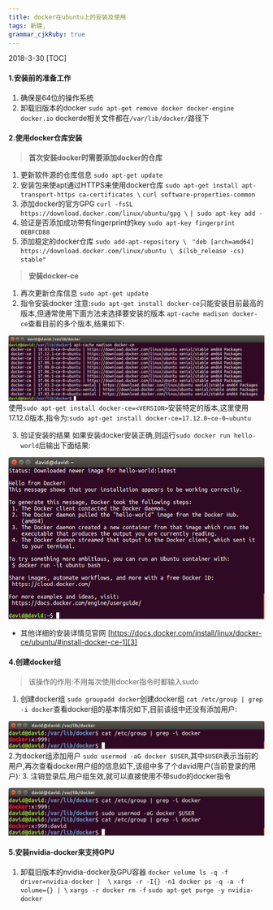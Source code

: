 ```yaml
---
title: docker在ubuntu上的安装及使用 
tags: 新建,
grammar_cjkRuby: true
---
```

2018-3-30
[TOC]
#### **1.安装前的准备工作**
 1. 确保是64位的操作系统
 2. 卸载旧版本的docker
`sudo apt-get remove docker docker-engine docker.io`
dockerde相关文件都在`/var/lib/docker/`路径下

#### **2.使用docker仓库安装**
> **首次安装docker时需要添加docker的仓库**

 1. 更新软件源的仓库信息
 `sudo apt-get update`
 2. 安装包来使apt通过HTTPS来使用docker仓库
  `sudo apt-get install apt-transport-https ca-certificates \`
  `curl software-properties-common`	
 3. 添加docker的官方GPG
`curl -fsSL https://download.docker.com/linux/ubuntu/gpg \`
`| sudo apt-key add -`
4. 验证是否添加成功带有fingerprint的key
`sudo apt-key fingerprint 0EBFCD88`
5. 添加稳定的docker仓库
`sudo add-apt-repository \`
  ` "deb [arch=amd64] https://download.docker.com/linux/ubuntu \`
  ` $(lsb_release -cs) stable"`
> **安装docker-ce**

1. 再次更新仓库信息
`sudo apt-get update`
2. 指令安装docker
注意:`sudo apt-get install docker-ce`只能安装目前最高的版本,但通常使用下面方法来选择要安装的版本
`apt-cache madison docker-ce`查看目前的多个版本,结果如下:

![目前docker-ce的版本][1]
 使用`sudo apt-get install docker-ce=<VERSION>`安装特定的版本,这里使用17.12.0版本,指令为:`sudo apt-get install docker-ce=17.12.0~ce-0~ubuntu`

3. 验证安装的结果
如果安装docker安装正确,则运行`sudo docker run hello-world`后输出下面结果:

![docker安装成功][2]

- 其他详细的安装详情见官网 [https://docs.docker.com/install/linux/docker-ce/ubuntu/#install-docker-ce-1][3]


#### **4.创建docker组**
> 该操作的作用:不用每次使用docker指令时都输入sudo
1. 创建docker组
`sudo groupadd docker`创建docker组
`cat /etc/group | grep -i docker`查看docker组的基本情况如下,目前该组中还没有添加用户:

![enter description here][4]
2.为docker组添加用户
`sudo usermod -aG docker $USER`,其中`$USER`表示当前的用户,再次查看docker用户组的信息如下,该组中多了个david用户(当前登录的用户):
3. 注销登录后,用户组生效,就可以直接使用不带sudo的docker指令

![enter description here][5]

#### **5.安装nvidia-docker来支持GPU**
1. 卸载旧版本的nvidia-docker及GPU容器
`docker volume ls -q -f driver=nvidia-docker |  \`
`xargs -r -I{} -n1 docker ps -q -a -f volume={} | \` 
`xargs -r docker rm -f`
`sudo apt-get purge -y nvidia-docker`

















  


  [1]: ./images/Screenshot%20from%202018-03-30%2020-41-23.png "目前docker-ce的版本"
  [2]: ./images/Screenshot%20from%202018-03-30%2020-57-04.png "docker安装成功"
  [3]: https://docs.docker.com/install/linux/docker-ce/ubuntu/#install-docker-ce-1
  [4]: ./images/Screenshot%20from%202018-03-30%2021-31-44.png "docker组的信息"
  [5]: ./images/Screenshot%20from%202018-03-30%2021-34-55.png "david用户加入docker用户组"